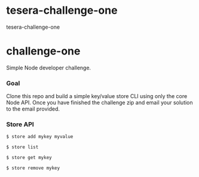 # tesera-challenge-one
tesera-challenge-one

# challenge-one
Simple Node developer challenge.

### Goal
Clone this repo and build a simple key/value store CLI using only the core Node API. Once you have finished the challenge zip and email your solution to the email provided.

### Store API

`$ store add mykey myvalue`

`$ store list`

`$ store get mykey`

`$ store remove mykey`
